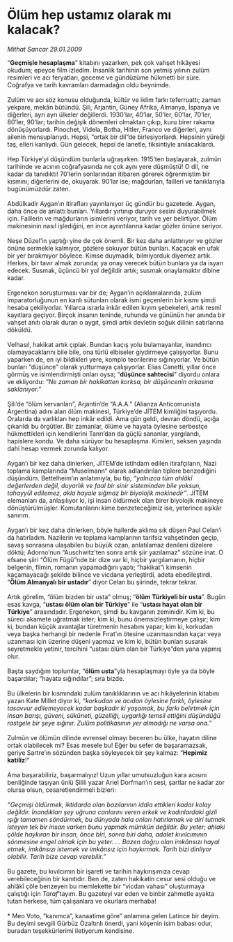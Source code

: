 # Ölüm hep ustamız olarak mı kalacak?

*Mithat Sancar 29.01.2009*

<div class="yazi">“<b>Geçmişle hesaplaşma</b>” kitabını yazarken, pek çok vahşet hikâyesi okudum; epeyce film izledim. İnsanlık tarihinin son yetmiş yılının zulüm resimleri ve acı feryatları, geceme ve gündüzüme hükmetti bir süre. Coğrafya ve tarih kavramları darmadağın oldu beynimde. <br/><br/>Zulüm ve acı söz konusu olduğunda, kültür ve iklim farkı teferruattı; zaman yekpare, mekân bütündü. Şili, Arjantin, Güney Afrika, Almanya, İspanya ve diğerleri, ayrı ayrı ülkeler değillerdi. 1930’lar, 40’lar, 50’ler, 60’lar, 70’ler, 80’ler, 90’lar; tarihin değişik dönemleri olmaktan çıkıp, kuru birer rakama dönüşüyorlardı. Pinochet, Videla, Botha, Hitler, Franco ve diğerleri, aynı ailenin mensuplarıydı. Hepsi, “ortak bir dil”de birleşiyorlardı. Hepsinin yüreği taş, elleri kanlıydı. Gün gelecek, hepsi de lanetle, tiksintiyle anılacaklardı. <br/><br/>Hep Türkiye’yi düşündüm bunlarla uğraşırken. 1915’ten başlayarak, zulmün tarihinde ve acının coğrafyasında ne çok aynı yere düşmüştü! O dil, ne kadar da tanıdıktı! 70’lerin sonlarından itibaren görerek öğrenmiştim bir kısmını; diğerlerini de, okuyarak. 90’lar ise; mağdurları, failleri ve tanıklarıyla bugünümüzdür zaten. <br/><br/>Abdülkadir Aygan’ın itirafları yayınlanıyor üç gündür bu gazetede. Aygan, daha önce de anlattı bunları. Yıllardır yırtınıp duruyor sesini duyurabilmek için. Faillerin ve mağdurların isimlerini veriyor, tarih ve yer belirtiyor. Ölüm makinesinin nasıl işlediğini, en ince ayrıntılarına kadar gözler önüne seriyor. <br/><br/>Neşe Düzel’in yaptığı yine de çok önemli. Bir kez daha anlattırıyor ve gözler önüne sermekle kalmıyor, gözlere sokuyor bütün bunları. Kaçacak en ufak bir yer bırakmıyor böylece. Kimse duymadık, bilmiyorduk diyemez artık. Herkes, bir tavır almak zorunda; ya onay verecek bütün bunlara ya da isyan edecek. Susmak, üçüncü bir yol değildir artık; susmak onaylamaktır dibine kadar. <br/><br/>Ergenekon soruşturması var bir de; Aygan’ın açıklamalarında, zulüm imparatorluğunun en kanlı sütunları olarak ismi geçenlerin bir kısmı şimdi hesaba çekiliyorlar. Yıllarca ısrarla inkâr edilen kıyım şebekeleri, artık resmî kayıtlara geçiyor. Birçok insanın teninde, ruhunda ve gününün her anında bir vahşet anıtı olarak duran o aygıt, şimdi artık devletin soğuk dilinin satırlarına döküldü. <br/><br/>Velhasıl, hakikat artık çıplak. Bundan kaçış yolu bulamayanlar, inandırıcı olamayacaklarını bile bile, ona türlü elbiseler giydirmeye çalışıyorlar. Bunu yaparken de, en iyi bildikleri yere, komplo teorilerine sığınıyorlar. Ve bütün bunları “düşünce” olarak yutturmaya çalışıyorlar. Elias Canetti, yıllar önce görmüş ve isimlendirmişti onları oysa; “<b>düşünce sahtecisi</b>” diyordu onlara ve ekliyordu: <i>“Ne zaman bir hakikatten korksa, bir düşüncenin arkasına saklanıyor.”</i> <br/><br/>Şili’de “ölüm kervanları”, Arjantin’de “A.A.A.” (Alianza Anticomunista Argentina) adını alan ölüm makinesi, Türkiye’de JİTEM kimliğini taşıyordu. Oralarda da varlıkları hep inkâr edildi. Ama gün geldi, devran döndü, açığa çıkarıldı bu örgütler. Bir zamanlar, ölüme ve hayata öylesine serbestçe hükmettikleri için kendilerini Tanrı’dan da güçlü sananlar, yargılandı, hapislere kondu. Ve daha sürüyor bu hesaplaşma. Kimileri, seksen yaşında dahi hesap vermek zorunda kalıyor. <br/><br/>Aygan’ı bir kez daha dinlerken, JİTEM’de istihdam edilen itirafçıların, Nazi toplama kamplarında “Muselmann“ olarak adlandırılan tiplere benzediğini düşündüm. Bettelheim’ın anlatımıyla, bu tip, <i>“yalnızca tüm ahlâkî değerlerden değil, duyarlık ve faal bir sinir sisteminden bile yoksun, tahayyül edilemez, akla hayale sığmaz bir biyolojik makinedir”</i>. JİTEM elemanları da, anlaşılıyor ki, işi insan öldürmek olan birer biyolojik makineye dönüştürülmüşler. Komutanlarını kime benzeteceğimiz ise, yeterince aşikâr sanırım. <br/><br/>Aygan’ı bir kez daha dinlerken, böyle hallerde aklıma sık düşen Paul Celan’ı da hatırladım. Nazilerin ve toplama kamplarının tarifsiz vahşetinden geçip, savaş sonrasına ulaşabilen bu büyük ozan, anlatılamaz denileni dizelere döktü; Adorno’nun “Auschwitz’ten sonra artık şiir yazılamaz” sözüne inat. O efsane şiiri “Ölüm Fügü”nde bir dize var ki, hiçbir yargılamanın, hiçbir belgenin, filmin, romanın yapamadığını yaptı; “hakikat”i kimsenin kaçamayacağı şekilde bilince ve vicdana yerleştirdi, adeta ebedileştirdi. “<b>Ölüm Almanyalı bir ustadır</b>” diyor Celan bu şiirinde, tekrar tekrar. <br/><br/>Artık görelim, “ölüm bizden bir usta” olmuş; “<b>ölüm Türkiyeli bir usta</b>”. Bugün esas kavga, “<b>ustası ölüm olan bir Türkiye</b>” ile “<b>ustası hayat olan bir Türkiye</b>” arasındadır. Ergenekon, şimdi bu kavganın zeminidir. Kim ki, bu süreci akamete uğratmak ister; kim ki, bunu önemsizleştirmeye çalışır; kim ki, bundan küçük avantajlar türetmenin hesabını yapar; kim ki, korkudan veya başka herhangi bir nedenle Fırat’ın ötesine uzanmasından kaçar veya uzanması için üzerine düşeni yapmaz ve kim ki, bütün bunları susarak seyretmekle yetinir, tercihini “ustası ölüm olan bir Türkiye”den yana yapmış olur. <br/><br/>Başta saydığım toplumlar, “<b>ölüm usta</b>”yla hesaplaşmayı öyle ya da böyle başardılar; “hayata sığındılar”; sıra bizde. <br/><br/>Bu ülkelerin bir kısmındaki zulüm tanıklıklarının ve acı hikâyelerinin kitabını yazan Kate Millet diyor ki, <i>“korkudan ve acıdan öylesine farklı, öylesine tasavvur edilemeyecek kadar başkadır ki yaşamak, bu farkı belirtmek için insan barışı, güveni, sükûneti, güzelliği, uygarlığı temsil ettiğini düşündüğü rastgele bir şeye sığınır. Zulüm politikasının yer almadığı ne varsa ona.”</i> <br/><br/>Zulmün ve ölümün dilinde evrensel olmayı beceren bu ülke, hayatın diline ortak olabilecek mi? Esas mesele bu! Eğer bu sefer de başaramazsak, geriye Sartre’ın sözünden başka söyleyecek bir şey kalmaz: “<b>Hepimiz katiliz</b>!” <br/><br/>Ama başarabiliriz, başarmalıyız! Uzun yıllar umutsuzluğun kara acısını benliğinde taşıyan ünlü Şilili yazar Ariel Dorfman’ın sesi, şartlar ne kadar zor olursa olsun, cesaretlendirmeli bizleri:<i> <br/><br/>“Geçmişi öldürmek, iktidarda olan bazılarının iddia ettikleri kadar kolay değildir. İnandıkları şey uğruna canlarını veren erkek ve kadınlardaki gizli ışığı tamamen söndürmek, bu dünyada hala onları hatırlamak ve diri tutmak isteyen tek bir insan varken bunu yapmak mümkün değildir. Bu yeter; ahlaki çölde haykıran bir insan, önce biri, sonra biri daha, adalet kıvılcımının sönmesine engel olmak için bu yeter. … Bazen doğru olan imkânsızı hayal etmek, imkânsızı istemek ve imkânsız için haykırmak. Tarih bizi dinliyor olabilir. Tarih bize cevap verebilir.”</i> <br/><br/>Bu gazete, bu kıvılcımın bir işareti ve tarihin haykırışımıza cevap verebileceğinin bir kanıtıdır. Ben de, zaten hakikatin cesur sesi olduğu ve ahlâkî çöle benzeyen bu memlekette bir “vicdan vahası” oluşturmaya çalıştığı için <i>Taraf</i>’tayım. Bu gazeteyi var eden ve binbir zahmetle ayakta tutan herkese, tüm çalışanlara ve okurlara merhaba! <br/><br/>* Meo Voto, “kanımca”, kanaatime göre” anlamına gelen Latince bir deyim. Bu deyimi sevgili Gürbüz Özaltınlı önerdi, yani köşenin isim babası odur, buradan teşekkürlerimi iletiyorum kendisine.
              </div>
